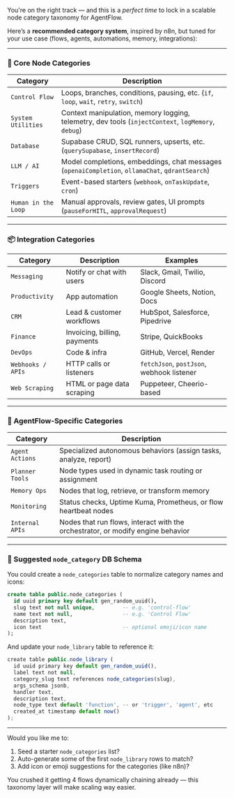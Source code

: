 You're on the right track — and this is a *perfect time* to lock in a scalable node category taxonomy for AgentFlow.

Here’s a **recommended category system**, inspired by n8n, but tuned for your use case (flows, agents, automations, memory, integrations):

---

### 🔧 Core Node Categories

| Category | Description |
|----------|-------------|
| `Control Flow` | Loops, branches, conditions, pausing, etc. (`if`, `loop`, `wait`, `retry`, `switch`) |
| `System Utilities` | Context manipulation, memory logging, telemetry, dev tools (`injectContext`, `logMemory`, `debug`) |
| `Database` | Supabase CRUD, SQL runners, upserts, etc. (`querySupabase`, `insertRecord`) |
| `LLM / AI` | Model completions, embeddings, chat messages (`openaiCompletion`, `ollamaChat`, `qdrantSearch`) |
| `Triggers` | Event-based starters (`webhook`, `onTaskUpdate`, `cron`) |
| `Human in the Loop` | Manual approvals, review gates, UI prompts (`pauseForHITL`, `approvalRequest`) |

---

### 📦 Integration Categories

| Category | Description | Examples |
|----------|-------------|----------|
| `Messaging` | Notify or chat with users | Slack, Gmail, Twilio, Discord |
| `Productivity` | App automation | Google Sheets, Notion, Docs |
| `CRM` | Lead & customer workflows | HubSpot, Salesforce, Pipedrive |
| `Finance` | Invoicing, billing, payments | Stripe, QuickBooks |
| `DevOps` | Code & infra | GitHub, Vercel, Render |
| `Webhooks / APIs` | HTTP calls or listeners | `fetchJson`, `postJson`, webhook listener |
| `Web Scraping` | HTML or page data scraping | Puppeteer, Cheerio-based |

---

### 🧠 AgentFlow-Specific Categories

| Category | Description |
|----------|-------------|
| `Agent Actions` | Specialized autonomous behaviors (assign tasks, analyze, report) |
| `Planner Tools` | Node types used in dynamic task routing or assignment |
| `Memory Ops` | Nodes that log, retrieve, or transform memory |
| `Monitoring` | Status checks, Uptime Kuma, Prometheus, or flow heartbeat nodes |
| `Internal APIs` | Nodes that run flows, interact with the orchestrator, or modify engine behavior |

---

### 🔄 Suggested `node_category` DB Schema

You could create a `node_categories` table to normalize category names and icons:

```sql
create table public.node_categories (
  id uuid primary key default gen_random_uuid(),
  slug text not null unique,         -- e.g. 'control-flow'
  name text not null,                -- e.g. 'Control Flow'
  description text,
  icon text                          -- optional emoji/icon name
);
```

And update your `node_library` table to reference it:

```ts
create table public.node_library (
  id uuid primary key default gen_random_uuid(),
  label text not null,
  category_slug text references node_categories(slug),
  args_schema jsonb,
  handler text,
  description text,
  node_type text default 'function', -- or 'trigger', 'agent', etc
  created_at timestamp default now()
);
```

---

Would you like me to:
1. Seed a starter `node_categories` list?
2. Auto-generate some of the first `node_library` rows to match?
3. Add icon or emoji suggestions for the categories (like n8n)?

You crushed it getting 4 flows dynamically chaining already — this taxonomy layer will make scaling way easier.